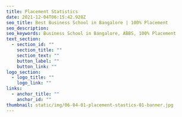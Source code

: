 ```yaml
---
title: Placement Statistics
date: 2021-12-04T06:15:42.928Z
seo_title: Best Business School in Bangalore | 100% Placement
seo_description: 
seo_keywords: Business School in Bangalore, ABBS, 100% Placement
text_section:
  - section_id: ""
    section_title: ""
    section_text: ""
    button_label: ""
    button_link: ""
logo_section:
  - logo_title: ""
    logo_link: ""
links:
  - anchor_title: ""
    anchor_id: ""
thumbnail: static/img/06-04-01-placement-stastics-01-banner.jpg
---
```

